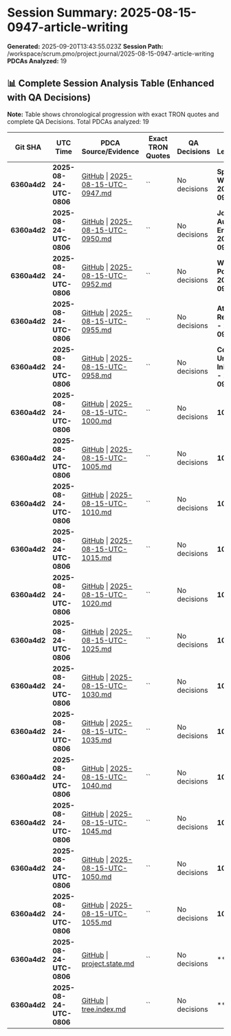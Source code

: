 # Session Summary: 2025-08-15-0947-article-writing

**Generated:** 2025-09-20T13:43:55.023Z
**Session Path:** /workspace/scrum.pmo/project.journal/2025-08-15-0947-article-writing
**PDCAs Analyzed:** 19

## **📊 Complete Session Analysis Table (Enhanced with QA Decisions)**

**Note:** Table shows chronological progression with exact TRON quotes and complete QA Decisions. Total PDCAs analyzed: 19

| **Git SHA** | **UTC Time** | **PDCA Source/Evidence** | **Exact TRON Quotes** | **QA Decisions** | **Key Learning/Achievement** |
|-------------|--------------|--------------------------|------------------------|------------------|-----------------------------|
| **6360a4d2** | **2025-08-24-UTC-0806** | [GitHub](https://github.com/Cerulean-Circle-GmbH/Web4Articles/blob/dev/2025-09-19-UTC-1657/scrum.pmo/project.journal/2025-08-15-0947-article-writing/pdca/role/scrummaster/2025-08-15-UTC-0947.md) \| [2025-08-15-UTC-0947.md](N/A) | `` | No decisions | **Sprint 12 Article Writing Session - 2025-08-15-UTC-0947** |
| **6360a4d2** | **2025-08-24-UTC-0806** | [GitHub](https://github.com/Cerulean-Circle-GmbH/Web4Articles/blob/dev/2025-09-19-UTC-1657/scrum.pmo/project.journal/2025-08-15-0947-article-writing/pdca/role/scrummaster/2025-08-15-UTC-0950.md) \| [2025-08-15-UTC-0950.md](N/A) | `` | No decisions | **Journal Overview Auto-Update Enhancement - 2025-08-15-UTC-0950** |
| **6360a4d2** | **2025-08-24-UTC-0806** | [GitHub](https://github.com/Cerulean-Circle-GmbH/Web4Articles/blob/dev/2025-09-19-UTC-1657/scrum.pmo/project.journal/2025-08-15-0947-article-writing/pdca/role/scrummaster/2025-08-15-UTC-0952.md) \| [2025-08-15-UTC-0952.md](N/A) | `` | No decisions | **Workspace Mount Point Discovery - 2025-08-15-UTC-0952** |
| **6360a4d2** | **2025-08-24-UTC-0806** | [GitHub](https://github.com/Cerulean-Circle-GmbH/Web4Articles/blob/dev/2025-09-19-UTC-1657/scrum.pmo/project.journal/2025-08-15-0947-article-writing/pdca/role/scrummaster/2025-08-15-UTC-0955.md) \| [2025-08-15-UTC-0955.md](N/A) | `` | No decisions | **Atlassian Export Repository Discovery - 2025-08-15-UTC-0955** |
| **6360a4d2** | **2025-08-24-UTC-0806** | [GitHub](https://github.com/Cerulean-Circle-GmbH/Web4Articles/blob/dev/2025-09-19-UTC-1657/scrum.pmo/project.journal/2025-08-15-0947-article-writing/pdca/role/scrummaster/2025-08-15-UTC-0958.md) \| [2025-08-15-UTC-0958.md](N/A) | `` | No decisions | **Cerulean-Circle-Unlimited-2cu Initialization Success - 2025-08-15-UTC-0958** |
| **6360a4d2** | **2025-08-24-UTC-0806** | [GitHub](https://github.com/Cerulean-Circle-GmbH/Web4Articles/blob/dev/2025-09-19-UTC-1657/scrum.pmo/project.journal/2025-08-15-0947-article-writing/pdca/role/scrummaster/sprint-12-work/2025-08-15-UTC-1000.md) \| [2025-08-15-UTC-1000.md](N/A) | `` | No decisions | **1000.md** |
| **6360a4d2** | **2025-08-24-UTC-0806** | [GitHub](https://github.com/Cerulean-Circle-GmbH/Web4Articles/blob/dev/2025-09-19-UTC-1657/scrum.pmo/project.journal/2025-08-15-0947-article-writing/pdca/role/scrummaster/sprint-12-work/2025-08-15-UTC-1005.md) \| [2025-08-15-UTC-1005.md](N/A) | `` | No decisions | **1005.md** |
| **6360a4d2** | **2025-08-24-UTC-0806** | [GitHub](https://github.com/Cerulean-Circle-GmbH/Web4Articles/blob/dev/2025-09-19-UTC-1657/scrum.pmo/project.journal/2025-08-15-0947-article-writing/pdca/role/scrummaster/sprint-12-work/2025-08-15-UTC-1010.md) \| [2025-08-15-UTC-1010.md](N/A) | `` | No decisions | **1010.md** |
| **6360a4d2** | **2025-08-24-UTC-0806** | [GitHub](https://github.com/Cerulean-Circle-GmbH/Web4Articles/blob/dev/2025-09-19-UTC-1657/scrum.pmo/project.journal/2025-08-15-0947-article-writing/pdca/role/scrummaster/sprint-12-work/2025-08-15-UTC-1015.md) \| [2025-08-15-UTC-1015.md](N/A) | `` | No decisions | **1015.md** |
| **6360a4d2** | **2025-08-24-UTC-0806** | [GitHub](https://github.com/Cerulean-Circle-GmbH/Web4Articles/blob/dev/2025-09-19-UTC-1657/scrum.pmo/project.journal/2025-08-15-0947-article-writing/pdca/role/scrummaster/sprint-12-work/2025-08-15-UTC-1020.md) \| [2025-08-15-UTC-1020.md](N/A) | `` | No decisions | **1020.md** |
| **6360a4d2** | **2025-08-24-UTC-0806** | [GitHub](https://github.com/Cerulean-Circle-GmbH/Web4Articles/blob/dev/2025-09-19-UTC-1657/scrum.pmo/project.journal/2025-08-15-0947-article-writing/pdca/role/scrummaster/sprint-12-work/2025-08-15-UTC-1025.md) \| [2025-08-15-UTC-1025.md](N/A) | `` | No decisions | **1025.md** |
| **6360a4d2** | **2025-08-24-UTC-0806** | [GitHub](https://github.com/Cerulean-Circle-GmbH/Web4Articles/blob/dev/2025-09-19-UTC-1657/scrum.pmo/project.journal/2025-08-15-0947-article-writing/pdca/role/scrummaster/sprint-12-work/2025-08-15-UTC-1030.md) \| [2025-08-15-UTC-1030.md](N/A) | `` | No decisions | **1030.md** |
| **6360a4d2** | **2025-08-24-UTC-0806** | [GitHub](https://github.com/Cerulean-Circle-GmbH/Web4Articles/blob/dev/2025-09-19-UTC-1657/scrum.pmo/project.journal/2025-08-15-0947-article-writing/pdca/role/scrummaster/sprint-12-work/2025-08-15-UTC-1035.md) \| [2025-08-15-UTC-1035.md](N/A) | `` | No decisions | **1035.md** |
| **6360a4d2** | **2025-08-24-UTC-0806** | [GitHub](https://github.com/Cerulean-Circle-GmbH/Web4Articles/blob/dev/2025-09-19-UTC-1657/scrum.pmo/project.journal/2025-08-15-0947-article-writing/pdca/role/scrummaster/sprint-12-work/2025-08-15-UTC-1040.md) \| [2025-08-15-UTC-1040.md](N/A) | `` | No decisions | **1040.md** |
| **6360a4d2** | **2025-08-24-UTC-0806** | [GitHub](https://github.com/Cerulean-Circle-GmbH/Web4Articles/blob/dev/2025-09-19-UTC-1657/scrum.pmo/project.journal/2025-08-15-0947-article-writing/pdca/role/scrummaster/sprint-12-work/2025-08-15-UTC-1045.md) \| [2025-08-15-UTC-1045.md](N/A) | `` | No decisions | **1045.md** |
| **6360a4d2** | **2025-08-24-UTC-0806** | [GitHub](https://github.com/Cerulean-Circle-GmbH/Web4Articles/blob/dev/2025-09-19-UTC-1657/scrum.pmo/project.journal/2025-08-15-0947-article-writing/pdca/role/scrummaster/sprint-12-work/2025-08-15-UTC-1050.md) \| [2025-08-15-UTC-1050.md](N/A) | `` | No decisions | **1050.md** |
| **6360a4d2** | **2025-08-24-UTC-0806** | [GitHub](https://github.com/Cerulean-Circle-GmbH/Web4Articles/blob/dev/2025-09-19-UTC-1657/scrum.pmo/project.journal/2025-08-15-0947-article-writing/pdca/role/scrummaster/sprint-12-work/2025-08-15-UTC-1055.md) \| [2025-08-15-UTC-1055.md](N/A) | `` | No decisions | **1055.md** |
| **6360a4d2** | **2025-08-24-UTC-0806** | [GitHub](https://github.com/Cerulean-Circle-GmbH/Web4Articles/blob/dev/2025-09-19-UTC-1657/scrum.pmo/project.journal/2025-08-15-0947-article-writing/project.state.md) \| [project.state.md](N/A) | `` | No decisions | **** |
| **6360a4d2** | **2025-08-24-UTC-0806** | [GitHub](https://github.com/Cerulean-Circle-GmbH/Web4Articles/blob/dev/2025-09-19-UTC-1657/scrum.pmo/project.journal/2025-08-15-0947-article-writing/tree.index.md) \| [tree.index.md](N/A) | `` | No decisions | **** |
